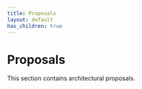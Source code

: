 ```yaml
---
title: Proposals
layout: default
has_children: true
---
```


# Proposals

This section contains architectural proposals.
